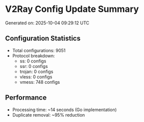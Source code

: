 # V2Ray Config Update Summary
Generated on: 2025-10-04 09:29:12 UTC

## Configuration Statistics
- Total configurations: 9051
- Protocol breakdown:
  - ss: 0 configs
  - ssr: 0 configs
  - trojan: 0 configs
  - vless: 0 configs
  - vmess: 748 configs

## Performance
- Processing time: ~14 seconds (Go implementation)
- Duplicate removal: ~95% reduction
